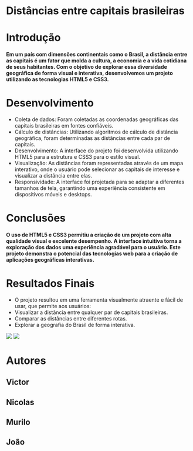 # Distâncias entre capitais brasileiras 

# Introdução

#### Em um país com dimensões continentais como o Brasil, a distância entre as capitais é um fator que molda a cultura, a economia e a vida cotidiana de seus habitantes. Com o objetivo de explorar essa diversidade geográfica de forma visual e interativa, desenvolvemos um projeto utilizando as tecnologias HTML5 e CSS3.

# Desenvolvimento

 - Coleta de dados: Foram coletadas as coordenadas geográficas das capitais brasileiras em fontes confiáveis.
 - Cálculo de distâncias: Utilizando algoritmos de cálculo de distância geográfica, foram determinadas as distâncias entre cada par de capitais.
 - Desenvolvimento: A interface do projeto foi desenvolvida utilizando HTML5 para a estrutura e CSS3 para o estilo visual.
 - Visualização: As distâncias foram representadas através de um mapa interativo, onde o usuário pode selecionar as capitais de interesse e visualizar a distância entre elas.
 - Responsividade: A interface foi projetada para se adaptar a diferentes tamanhos de tela, garantindo uma experiência consistente em dispositivos móveis e desktops.   

# Conclusões 

#### O uso de HTML5 e CSS3 permitiu a criação de um projeto com alta qualidade visual e excelente desempenho. A interface intuitiva torna a exploração dos dados uma experiência agradável para o usuário. Este projeto demonstra o potencial das tecnologias web para a criação de aplicações geográficas interativas.

# Resultados Finais 

 - O projeto resultou em uma ferramenta visualmente atraente e fácil de usar, que permite aos usuários:
 - Visualizar a distância entre qualquer par de capitais brasileiras.
 - Comparar as distâncias entre diferentes rotas.
 - Explorar a geografia do Brasil de forma interativa.

<img src="Exemplo1">
<img src="Exemplo2">

# Autores 

## Victor 
## Nicolas  
## Murilo
## João
